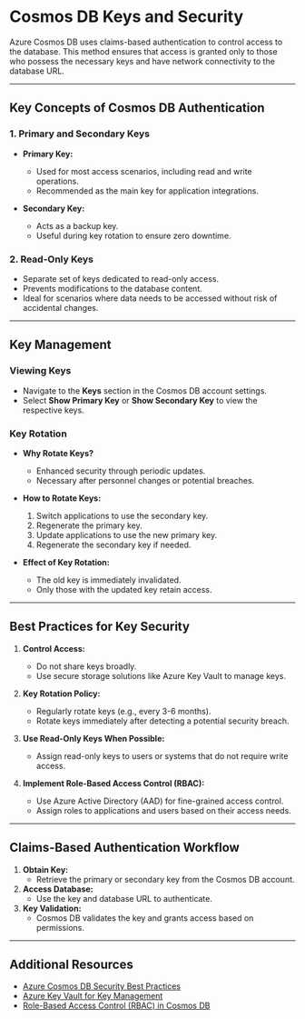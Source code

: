 # Cosmos DB Keys and Security

Azure Cosmos DB uses claims-based authentication to control access to the database. This method ensures that access is granted only to those who possess the necessary keys and have network connectivity to the database URL.

---

## Key Concepts of Cosmos DB Authentication

### 1. **Primary and Secondary Keys**
- **Primary Key:**
  - Used for most access scenarios, including read and write operations.
  - Recommended as the main key for application integrations.

- **Secondary Key:**
  - Acts as a backup key.
  - Useful during key rotation to ensure zero downtime.

### 2. **Read-Only Keys**
- Separate set of keys dedicated to read-only access.
- Prevents modifications to the database content.
- Ideal for scenarios where data needs to be accessed without risk of accidental changes.

---

## Key Management

### Viewing Keys
- Navigate to the **Keys** section in the Cosmos DB account settings.
- Select **Show Primary Key** or **Show Secondary Key** to view the respective keys.

### Key Rotation
- **Why Rotate Keys?**
  - Enhanced security through periodic updates.
  - Necessary after personnel changes or potential breaches.

- **How to Rotate Keys:**
  1. Switch applications to use the secondary key.
  2. Regenerate the primary key.
  3. Update applications to use the new primary key.
  4. Regenerate the secondary key if needed.

- **Effect of Key Rotation:**
  - The old key is immediately invalidated.
  - Only those with the updated key retain access.

---

## Best Practices for Key Security
1. **Control Access:**
   - Do not share keys broadly.
   - Use secure storage solutions like Azure Key Vault to manage keys.

2. **Key Rotation Policy:**
   - Regularly rotate keys (e.g., every 3-6 months).
   - Rotate keys immediately after detecting a potential security breach.

3. **Use Read-Only Keys When Possible:**
   - Assign read-only keys to users or systems that do not require write access.

4. **Implement Role-Based Access Control (RBAC):**
   - Use Azure Active Directory (AAD) for fine-grained access control.
   - Assign roles to applications and users based on their access needs.

---

## Claims-Based Authentication Workflow
1. **Obtain Key:**
   - Retrieve the primary or secondary key from the Cosmos DB account.
2. **Access Database:**
   - Use the key and database URL to authenticate.
3. **Key Validation:**
   - Cosmos DB validates the key and grants access based on permissions.

---

## Additional Resources
- [Azure Cosmos DB Security Best Practices](https://learn.microsoft.com/en-us/azure/cosmos-db/security-best-practices)
- [Azure Key Vault for Key Management](https://learn.microsoft.com/en-us/azure/key-vault/)
- [Role-Based Access Control (RBAC) in Cosmos DB](https://learn.microsoft.com/en-us/azure/cosmos-db/how-to-setup-rbac)